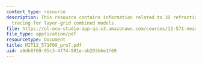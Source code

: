 ```yaml
---
content_type: resource
description: This resource contains information related to 3D refraction wavefront
  tracing for layer-grid combined models.
file: https://ol-ocw-studio-app-qa.s3.amazonaws.com/courses/12-571-near-surface-geophysical-imaging-fall-2009/a8db8f6995c34f74981eab203b6e1f69_MIT12_571F09_pro7.pdf
file_type: application/pdf
resourcetype: Document
title: MIT12_571F09_pro7.pdf
uid: a8db8f69-95c3-4f74-981e-ab203b6e1f69
---
```

